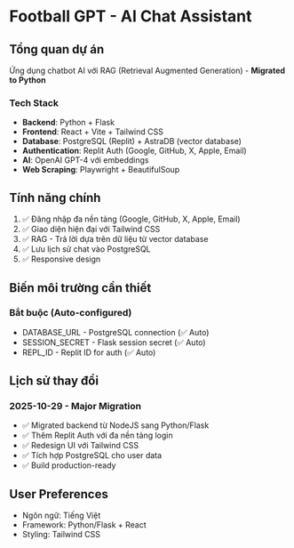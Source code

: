 # Football GPT - AI Chat Assistant

## Tổng quan dự án
Ứng dụng chatbot AI với RAG (Retrieval Augmented Generation) - **Migrated to Python**

### Tech Stack
- **Backend**: Python + Flask
- **Frontend**: React + Vite + Tailwind CSS
- **Database**: PostgreSQL (Replit) + AstraDB (vector database)
- **Authentication**: Replit Auth (Google, GitHub, X, Apple, Email)
- **AI**: OpenAI GPT-4 với embeddings
- **Web Scraping**: Playwright + BeautifulSoup

## Tính năng chính
1. ✅ Đăng nhập đa nền tảng (Google, GitHub, X, Apple, Email)
2. ✅ Giao diện hiện đại với Tailwind CSS
3. ✅ RAG - Trả lời dựa trên dữ liệu từ vector database
4. ✅ Lưu lịch sử chat vào PostgreSQL
5. ✅ Responsive design

## Biến môi trường cần thiết

### Bắt buộc (Auto-configured)
- DATABASE_URL - PostgreSQL connection (✅ Auto)
- SESSION_SECRET - Flask session secret (✅ Auto)
- REPL_ID - Replit ID for auth (✅ Auto)


## Lịch sử thay đổi

### 2025-10-29 - Major Migration
- ✅ Migrated backend từ NodeJS sang Python/Flask
- ✅ Thêm Replit Auth với đa nền tảng login
- ✅ Redesign UI với Tailwind CSS
- ✅ Tích hợp PostgreSQL cho user data
- ✅ Build production-ready

## User Preferences
- Ngôn ngữ: Tiếng Việt
- Framework: Python/Flask + React
- Styling: Tailwind CSS
